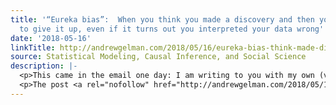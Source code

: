 ```yaml
---
title: '“Eureka bias”:  When you think you made a discovery and then you don’t want
  to give it up, even if it turns out you interpreted your data wrong'
date: '2018-05-16'
linkTitle: http://andrewgelman.com/2018/05/16/eureka-bias-think-made-discovery-dont-want-give-even-turns-interpreted-data-wrong/
source: Statistical Modeling, Causal Inference, and Social Science
description: |-
  <p>This came in the email one day: I am writing to you with my own (very) small story of error-checking a published finding. If you end up posting any of this, please remove my name! A few years ago, a well-read business journal published an article by a senior-level employee at my company. One of [&#8230;]</p>
  <p>The post <a rel="nofollow" href="http://andrewgelman.com/2018/05/16/eureka-bias-think-made-discovery-dont-want-give-even-turns-interpreted-data-wrong/">&#8220;Eureka bias&#8221;:  When
---
```

